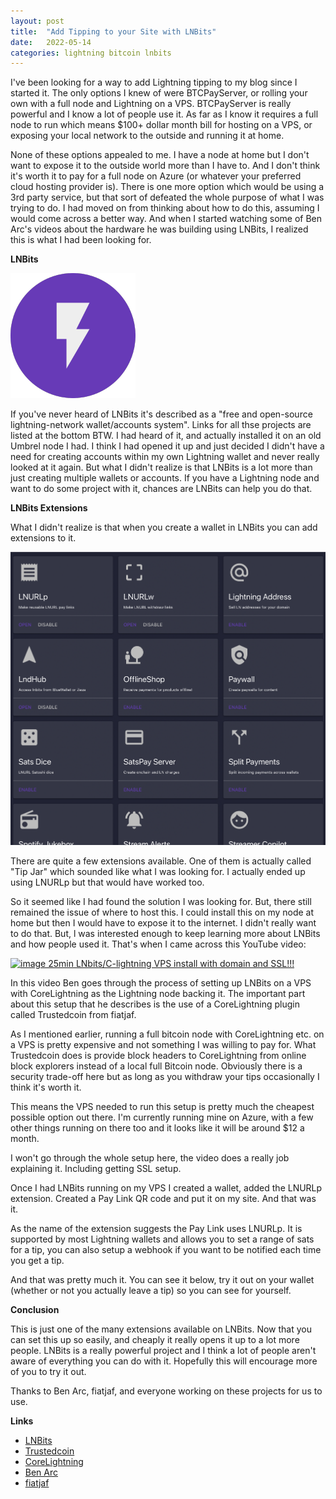 ```yaml
---
layout: post
title:  "Add Tipping to your Site with LNBits"
date:   2022-05-14
categories: lightning bitcoin lnbits
---
```


I've been looking for a way to add Lightning tipping to my blog since I started it. The only options I knew of were BTCPayServer, or rolling your own with a full node and Lightning on a VPS. BTCPayServer is really powerful and I know a lot of people use it. As far as I know it requires a full node to run which means $100+ dollar month bill for hosting on a VPS, or exposing your local network to the outside and running it at home.

None of these options appealed to me. I have a node at home but I don't want to expose it to the outside world more than I have to. And I don't think it's worth it to pay for a full node on Azure (or whatever your preferred cloud hosting provider is). There is one more option which would be using a 3rd party service, but that sort of defeated the whole purpose of what I was trying to do. I had moved on from thinking about how to do this, assuming I would come across a better way. And when I started watching some of Ben Arc's videos about the hardware he was building using LNBits, I realized this is what I had been looking for.

**LNBits**

![image lnbits](/assets/lnbits-logo.png)

If you've never heard of LNBits it's described as a "free and open-source lightning-network wallet/accounts system". Links for all thse projects are listed at the bottom BTW. I had heard of it, and actually installed it on an old Umbrel node I had. I think I had opened it up and just decided I didn't have a need for creating accounts within my own Lightning wallet and never really looked at it again. But what I didn't realize is that LNBits is a lot more than just creating multiple wallets or accounts. If you have a Lightning node and want to do some project with it, chances are LNBits can help you do that.

**LNBits Extensions**

What I didn't realize is that when you create a wallet in LNBits you can add extensions to it. 

![image](/assets/lnbits-extensions.png)


There are quite a few extensions available. One of them is actually called "Tip Jar" which sounded like what I was looking for. I actually ended up using LNURLp but that would have worked too.

So it seemed like I had found the solution I was looking for. But, there still remained the issue of where to host this. I could install this on my node at home but then I would have to expose it to the internet. I didn't really want to do that. But, l was interested enough to keep learning more about LNBits and how people used it. That's when I came across this YouTube video:

[![image 25min LNbits/C-lightning VPS install with domain and SSL!!!](https://img.youtube.com/vi/WJRxJtYZAn4/0.jpg)](https://www.youtube.com/watch?v=WJRxJtYZAn4)

In this video Ben goes through the process of setting up LNBits on a VPS with CoreLightning as the Lightning node backing it. The important part about this setup that he describes is the use of a CoreLightning plugin called Trustedcoin from fiatjaf.

As I mentioned earlier, running a full bitcoin node with CoreLightning etc. on a VPS is pretty expensive and not something I was willing to pay for. What Trustedcoin does is provide block headers to CoreLightning from online block explorers instead of a local full Bitcoin node. Obviously there is a security trade-off here but as long as you withdraw your tips occasionally I think it's worth it.

This means the VPS needed to run this setup is pretty much the cheapest possible option out there. I'm currently running mine on Azure, with a few other things running on there too and it looks like it will be around $12 a month.

I won't go through the whole setup here, the video does a really job explaining it. Including getting SSL setup. 

Once I had LNBits running on my VPS I created a wallet, added the LNURLp extension. Created a Pay Link QR code and put it on my site. And that was it.

As the name of the extension suggests the Pay Link uses LNURLp. It is supported by most Lightning wallets and allows you to set a range of sats for a tip, you can also setup a webhook if you want to be notified each time you get a tip.

And that was pretty much it. You can see it below, try it out on your wallet (whether or not you actually leave a tip) so you can see for yourself.

**Conclusion**

This is just one of the many extensions available on LNBits. Now that you can set this up so easily, and cheaply it really opens it up to a lot more people. LNBits is a really powerful project and I think a lot of people aren't aware of everything you can do with it. Hopefully this will encourage more of you to try it out.

Thanks to Ben Arc, fiatjaf, and everyone working on these projects for us to use.

**Links**

- [LNBits](https://github.com/lnbits/lnbits-legend)
- [Trustedcoin](https://github.com/fiatjaf/trustedcoin)
- [CoreLightning](https://github.com/ElementsProject/lightning)
- [Ben Arc](https://mobile.twitter.com/arcbtc)
- [fiatjaf](https://mobile.twitter.com/fiatjaf)